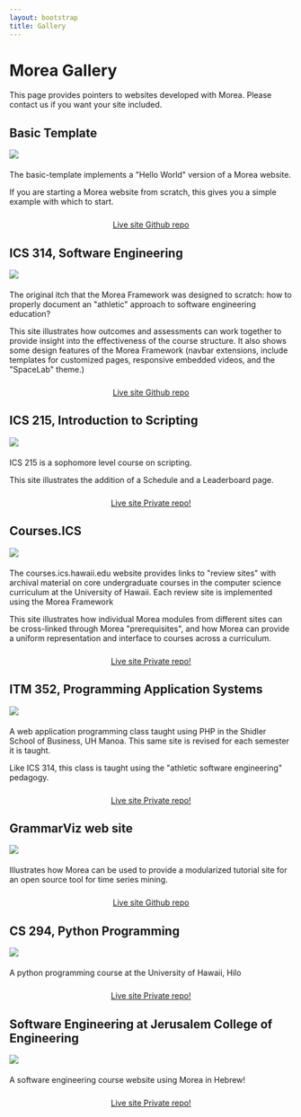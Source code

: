 ```yaml
---
layout: bootstrap
title: Gallery
---
```


<div class="container">
<h1>Morea Gallery</h1>

<p>This page provides pointers to websites developed with Morea.  Please contact us if you want your site included.</p>
</div>

<div class="gray-background">
<div class="container">
<h2>Basic Template</h2>
<div class="row">
  <div class="col-sm-6">
    <img src="images/basic-template-modules-page.png" class="img-responsive">
  </div>
  <div class="col-sm-6">
   <p style="margin-top: 20px">
   The basic-template implements a "Hello World" version of a Morea website.
   </p>
   <p>
   If you are starting a Morea website from scratch, this gives you a simple example with which to start.
   </p>
   <p style="text-align: center; padding-top: 10px">
     <a href="http://morea-framework.github.io/basic-template/" class="btn btn-primary btn-md" role="button">Live site <span class="glyphicon glyphicon-chevron-right"></span> </a>
     <a href="https://github.com/morea-framework/basic-template" class="btn btn-primary btn-md" role="button">Github repo <span class="glyphicon glyphicon-chevron-right"></span> </a>
   </p>
  </div>
</div>
</div>
</div>

<div class="white-background">
<div class="container">
<h2>ICS 314, Software Engineering</h2>
<div class="row">
  <div class="col-sm-6">
    <img src="images/ics314-modules.png" class="img-responsive">
  </div>
  <div class="col-sm-6">
   <p style="margin-top: 20px">
   The original itch that the Morea Framework was designed to scratch: how to properly document
    an "athletic" approach to software engineering education?</p>
   <p>
   This site illustrates how outcomes and assessments can work together to provide insight into the
   effectiveness of the course structure.  It also shows some design features of the Morea Framework
   (navbar extensions, include templates for customized pages, responsive embedded videos, and the
   "SpaceLab" theme.)
   </p>
   <p style="text-align: center; padding-top: 10px">
     <a href="http://philipmjohnson.github.io/ics314f13/" class="btn btn-primary btn-md" role="button">Live site <span class="glyphicon glyphicon-chevron-right"></span> </a>
     <a href="https://github.com/philipmjohnson/ics314f13" class="btn btn-primary btn-md" role="button">Github repo <span class="glyphicon glyphicon-chevron-right"></span> </a>
   </p>
  </div>
</div>
</div>
</div>

<div class="gray-background">
<div class="container">
<h2>ICS 215, Introduction to Scripting</h2>
<div class="row">
  <div class="col-sm-6">
    <img src="images/ics215-modules.png" class="img-responsive">
  </div>
  <div class="col-sm-6">
   <p style="margin-top: 20px">
   ICS 215 is a sophomore level course on scripting.</p>
   <p>
   This site illustrates the addition of a Schedule and a Leaderboard page.   
   </p>
   <p style="text-align: center; padding-top: 10px">
     <a href="http://cammoore.github.io/ics215f14/" class="btn btn-primary btn-md" role="button">Live site <span class="glyphicon glyphicon-chevron-right"></span> </a>
     <a href="#" class="btn btn-default btn-md" role="button">Private repo!</a>
   </p>
  </div>
</div>
</div>
</div>

<div class="white-background">
<div class="container">
<h2>Courses.ICS</h2>
<div class="row">
  <div class="col-sm-6">
    <img src="images/courses.ics.hawaii.edu.png" class="img-responsive">
  </div>
  <div class="col-sm-6">
   <p style="margin-top: 20px">
   The courses.ics.hawaii.edu website provides links to "review sites" with archival material on core undergraduate courses in the computer science curriculum at the University of Hawaii. Each review site is implemented using the Morea Framework </p>
   <p>
   This site illustrates how individual Morea modules from different sites can be cross-linked through Morea "prerequisites", and how Morea can provide a uniform representation and interface to courses across a curriculum. 
   </p>
   <p style="text-align: center; padding-top: 10px">
     <a href="http://courses.ics.hawaii.edu/" class="btn btn-primary btn-md" role="button">Live site <span class="glyphicon glyphicon-chevron-right"></span> </a>
     <span class="glyphicon glyphicon-chevron-right"></span> </a>
          <a href="#" class="btn btn-default btn-md" role="button">Private repo!</a>
   </p>
  </div>
</div>
</div>
</div>

<div class="gray-background">
<div class="container">
<h2>ITM 352, Programming Application Systems </h2>
<div class="row">
  <div class="col-sm-6">
    <img src="images/itm352-modules.png" class="img-responsive">
  </div>
  <div class="col-sm-6">
   <p style="margin-top: 20px">
   A web application programming class taught using PHP in the Shidler School of Business, UH Manoa. This same site is revised for each semester it is taught. </p>
   <p>
   Like ICS 314, this class is taught using the "athletic software engineering" pedagogy.
   </p>
   <p style="text-align: center; padding-top: 10px">
     <a href="http://dport96.github.io/ITM352" class="btn btn-primary btn-md" role="button">Live site <span class="glyphicon glyphicon-chevron-right"></span> </a>
     <a href="#" class="btn btn-default btn-md" role="button">Private repo!</a>
   </p>
  </div>
</div>
</div>
</div>

<div class="white-background">
<div class="container">
<h2>GrammarViz web site</h2>
<div class="row">
  <div class="col-sm-6">
    <img src="images/grammarviz.png" class="img-responsive">
  </div>
  <div class="col-sm-6">
   <p style="margin-top: 20px">
   Illustrates how Morea can be used to provide a modularized tutorial site for an open source tool for time series mining.</p>
   <p>
   
   </p>
   <p style="text-align: center; padding-top: 10px">
     <a href="http://grammarviz2.github.io/grammarviz2_site/index.html" class="btn btn-primary btn-md" role="button">Live site <span class="glyphicon glyphicon-chevron-right"></span> </a>
     <a href="https://github.com/GrammarViz2/grammarviz2_site" class="btn btn-primary btn-md" role="button">Github repo <span class="glyphicon glyphicon-chevron-right"></span> </a>
   </p>
  </div>
</div>
</div>
</div>


<div class="gray-background">
<div class="container">
<h2>CS 294, Python Programming</h2>
<div class="row">
  <div class="col-sm-6">
    <img src="images/cs294-modules.png" class="img-responsive">
  </div>
  <div class="col-sm-6">
   <p style="margin-top: 20px">
   A python programming course at the University of Hawaii, Hilo </p>
   <p>
   
   </p>
   <p style="text-align: center; padding-top: 10px">
     <a href="http://bruab.github.io/cs294_fall2015/" class="btn btn-primary btn-md" role="button">Live site <span class="glyphicon glyphicon-chevron-right"></span> </a>
     <a href="#" class="btn btn-default btn-md" role="button">Private repo!</a>
   </p>
  </div>
</div>
</div>
</div>



<div class="white-background">
<div class="container">
<h2>Software Engineering at Jerusalem College of Engineering</h2>
<div class="row">
  <div class="col-sm-6">
    <img src="images/se-class16b.png" class="img-responsive">
  </div>
  <div class="col-sm-6">
   <p style="margin-top: 20px">
   A software engineering course website using Morea in Hebrew! </p>
   <p>
   
   </p>
   <p style="text-align: center; padding-top: 10px">
     <a href="http://jce-il.github.io/se-class16b/" class="btn btn-primary btn-md" role="button">Live site <span class="glyphicon glyphicon-chevron-right"></span> </a>
     <a href="#" class="btn btn-default btn-md" role="button">Private repo!</a>
   </p>
  </div>
</div>
</div>
</div>








</div>

